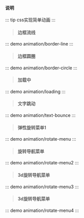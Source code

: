 #### 说明

::: tip
css实现简单动画
:::

> #### 边框流线
::: demo
animation/border-line
:::

> #### 边框圆圈
::: demo 
animation/border-circle
:::

> #### 加载中
::: demo 
animation/loading
:::

> #### 文字跳动 
::: demo 
animation/text-bounce
:::

> #### 弹性旋转菜单1
::: demo 
animation/rotate-menu
:::
> #### 旋转导航菜单
::: demo 
animation/rotate-menu2
:::
> #### 3d旋转导航菜单
::: demo 
animation/rotate-menu3
:::
> #### 3d旋转导航菜单
::: demo 
animation/rotate-menu4
:::
